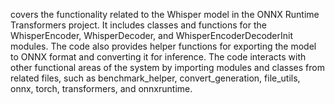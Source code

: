 covers the functionality related to the Whisper model in the ONNX Runtime Transformers project. It includes classes and functions for the WhisperEncoder, WhisperDecoder, and WhisperEncoderDecoderInit modules. The code also provides helper functions for exporting the model to ONNX format and converting it for inference. The code interacts with other functional areas of the system by importing modules and classes from related files, such as benchmark_helper, convert_generation, file_utils, onnx, torch, transformers, and onnxruntime.